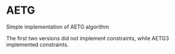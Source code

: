 # AETG
Simple implementation of AETG algorithm

The first two versions did not implement constraints, while AETG3 implemented constraints.
